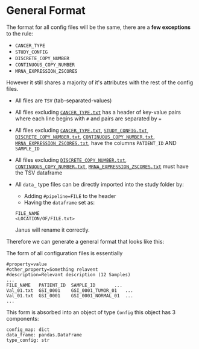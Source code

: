 # General Format

The format for all config files will be the same, there are a **few exceptions** to the rule:

- `CANCER_TYPE`
- `STUDY_CONFIG`
- `DISCRETE_COPY_NUMBER`
- `CONTINUOUS_COPY_NUMBER`
- `MRNA_EXPRESSION_ZSCORES`

However it still shares a majority of it's attributes with the rest of the config files.

- All files are `TSV` (tab-separated-values)

- All files excluding [`CANCER_TYPE.txt`](CANCER_TYPE_CONFIG.md) has a header of key-value pairs where each line begins with `#` and pairs are separated by `=`

- All files excluding [`CANCER_TYPE.txt`](CANCER_TYPE_CONFIG.md), [`STUDY_CONFIG.txt`](STUDY_CONFIG.md), 
[`DISCRETE_COPY_NUMBER.txt`](DISCRETE_COPY_NUMBER_CONFIG.md), [`CONTINUOUS_COPY_NUMBER.txt`](CONTINUOUS_COPY_NUMBER_CONFIG.md), 
[`MRNA_EXPRESSION_ZSCORES.txt`](MRNA_EXPRESSION_ZSCORES_CONFIG.md), have the columns `PATIENT_ID` AND `SAMPLE_ID`

- All files excluding [`DISCRETE_COPY_NUMBER.txt`](DISCRETE_COPY_NUMBER_CONFIG.md), [`CONTINUOUS_COPY_NUMBER.txt`](CONTINUOUS_COPY_NUMBER_CONFIG.md), 
[`MRNA_EXPRESSION_ZSCORES.txt`](MRNA_EXPRESSION_ZSCORES_CONFIG.md) must have the TSV dataframe

- All `data_` type files can be directly imported into the study folder by:
  - Adding `#pipeline=FILE` to the header
  - Having the `dataframe` set as:
  ```
  FILE_NAME
  <LOCATION/OF/FILE.txt>
  ```
  Janus will rename it correctly.

  
Therefore we can generate a general format that looks like this:

The form of all configuration files is essentially

```
#property=value
#other_property=Something relavent
#description=Relevant description (12 Samples)
...
FILE_NAME	PATIENT_ID	SAMPLE_ID		...
Val_01.txt	GSI_0001	GSI_0001_TUMOR_01	...
Val_01.txt	GSI_0001	GSI_0001_NORMAL_01	...
...
```

This form is absorbed into an object of type `Config` this object has 3 components:

```
config_map: dict
data_frame: pandas.DataFrame
type_config: str
```